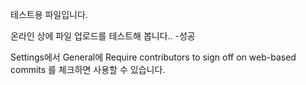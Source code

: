 테스트용 파일입니다.

온라인 상에 파일 업로드를 테스트해 봅니다.. -성공

Settings에서 General에 Require contributors to sign off on web-based commits 를 체크하면 사용할 수 있습니다.
